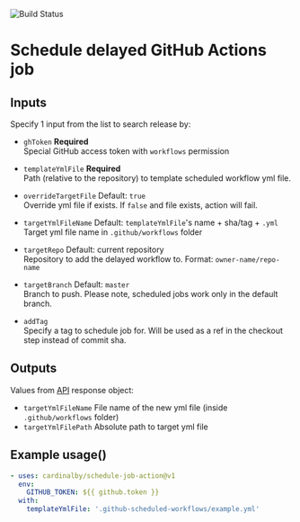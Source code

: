 ![Build Status](https://github.com/cardinalby/schedule-job-action/workflows/build-test/badge.svg)

# Schedule delayed GitHub Actions job 

## Inputs

Specify 1 input from the list to search release by:

* `ghToken` **Required**<br>
Special GitHub access token with `workflows` permission

* `templateYmlFile` **Required**<br>
Path (relative to the repository) to template scheduled workflow yml file.

* `overrideTargetFile` Default: `true`<br>
Override yml file if exists. If `false` and file exists, action will fail.

* `targetYmlFileName` Default: `templateYmlFile`'s name + sha/tag + `.yml`<br>
Target yml file name in `.github/workflows` folder

* `targetRepo` Default: current repository<br>
Repository to add the delayed workflow to. Format: `owner-name/repo-name`

* `targetBranch` Default: `master`<br>
Branch to push. Please note, scheduled jobs work only in the default branch.

* `addTag`<br>
Specify a tag to schedule job for. Will be used as a ref in the checkout step instead of commit sha.

## Outputs
Values from [API](https://docs.github.com/en/rest/reference/repos#releases) response object:

* `targetYmlFileName` File name of the new yml file (inside `.github/workflows` folder)
* `targetYmlFilePath` Absolute path to target yml file

## Example usage()
```yaml
- uses: cardinalby/schedule-job-action@v1
  env:
    GITHUB_TOKEN: ${{ github.token }}
  with:
    templateYmlFile: '.github-scheduled-workflows/example.yml'    
```